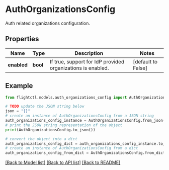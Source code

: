 # AuthOrganizationsConfig

Auth related organizations configuration.

## Properties

Name | Type | Description | Notes
------------ | ------------- | ------------- | -------------
**enabled** | **bool** | If true, support for IdP provided organizations is enabled. | [default to False]

## Example

```python
from flightctl.models.auth_organizations_config import AuthOrganizationsConfig

# TODO update the JSON string below
json = "{}"
# create an instance of AuthOrganizationsConfig from a JSON string
auth_organizations_config_instance = AuthOrganizationsConfig.from_json(json)
# print the JSON string representation of the object
print(AuthOrganizationsConfig.to_json())

# convert the object into a dict
auth_organizations_config_dict = auth_organizations_config_instance.to_dict()
# create an instance of AuthOrganizationsConfig from a dict
auth_organizations_config_from_dict = AuthOrganizationsConfig.from_dict(auth_organizations_config_dict)
```
[[Back to Model list]](../README.md#documentation-for-models) [[Back to API list]](../README.md#documentation-for-api-endpoints) [[Back to README]](../README.md)


